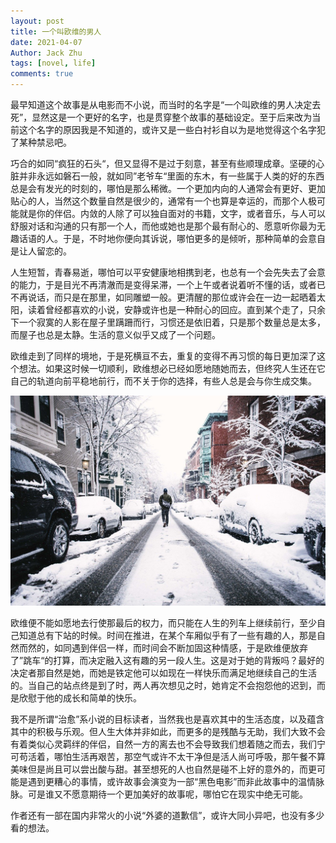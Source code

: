 ```yaml
---
layout: post
title: 一个叫欧维的男人
date: 2021-04-07
Author: Jack Zhu
tags: [novel, life]
comments: true
---
```


最早知道这个故事是从电影而不小说，而当时的名字是“一个叫欧维的男人决定去死”，显然这是一个更好的名字，也是贯穿整个故事的基础设定。至于后来改为当前这个名字的原因我是不知道的，或许又是一些白衬衫自以为是地觉得这个名字犯了某种禁忌吧。

巧合的如同“疯狂的石头“，但又显得不是过于刻意，甚至有些顺理成章。坚硬的心脏并非永远如磐石一般，就如同”老爷车“里面的东木，有一些属于人类的好的东西总是会有发光的时刻的，哪怕是那么稀微。一个更加内向的人通常会有更好、更加贴心的人，当然这个数量自然是很少的，通常有一个也算是幸运的，而那个人极可能就是你的伴侣。内敛的人除了可以独自面对的书籍，文字，或者音乐，与人可以舒服对话和沟通的只有那一个人，而他或她也是那个最有耐心的、愿意听你最为无趣话语的人。于是，不时地你便向其诉说，哪怕更多的是倾听，那种简单的会意自是让人留恋的。

人生短暂，青春易逝，哪怕可以平安健康地相携到老，也总有一个会先失去了会意的能力，于是目光不再清澈而是变得呆滞，一个上午或者说着听不懂的话，或者已不再说话，而只是在那里，如同雕塑一般。更清醒的那位或许会在一边一起晒着太阳，读着曾经都喜欢的小说，安静或许也是一种耐心的回应。直到某个走了，只余下一个寂寞的人影在屋子里蹒跚而行，习惯还是依旧着，只是那个数量总是太多，而屋子也总是太静。生活的意义似乎又成了一个问题。

欧维走到了同样的境地，于是死横亘不去，重复的变得不再习惯的每日更加深了这个想法。如果这时候一切顺利，欧维想必已经如愿地随她而去，但终究人生还在它自己的轨道向前平稳地前行，而不关于你的选择，有些人总是会与你生成交集。

![neighborhood](../assets/images/neighborhood.png)

欧维便不能如愿地去行使那最后的权力，而只能在人生的列车上继续前行，至少自己知道总有下站的时候。时间在推进，在某个车厢似乎有了一些有趣的人，那是自然而然的，如同遇到伴侣一样，而时间会不断加固这种情感，于是欧维便放弃了”跳车“的打算，而决定融入这有趣的另一段人生。这是对于她的背叛吗？最好的决定者那自然是她，而她是铁定他可以如现在一样快乐而满足地继续自己的生活的。当自己的站点终是到了时，两人再次想见之时，她肯定不会抱怨他的迟到，而是欣慰于他的成长和简单的快乐。

我不是所谓“治愈”系小说的目标读者，当然我也是喜欢其中的生活态度，以及蕴含其中的积极与乐观。但人生大体并非如此，而更多的是残酷与无助，我们大致不会有着类似心灵羁绊的伴侣，自然一方的离去也不会导致我们想着随之而去，我们宁可苟活着，哪怕生活再艰苦，那空气或许不太干净但是活人尚可呼吸，那午餐不算美味但是尚且可以尝出酸与甜。甚至想死的人也自然是碰不上好的意外的，而更可能是遇到更糟心的事情，或许故事会演变为一部“黑色电影”而非此故事中的温情脉脉。可是谁又不愿意期待一个更加美好的故事呢，哪怕它在现实中绝无可能。

作者还有一部在国内非常火的小说“外婆的道歉信”，或许大同小异吧，也没有多少看的想法。